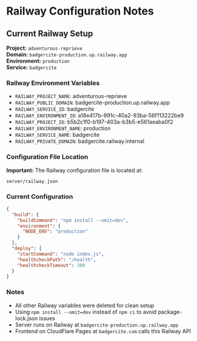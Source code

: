 # Railway Configuration Notes

## Current Railway Setup

**Project:** `adventurous-reprieve`  
**Domain:** `badgercite-production.up.railway.app`  
**Environment:** `production`  
**Service:** `badgercite`

### Railway Environment Variables
- `RAILWAY_PROJECT_NAME`: adventurous-reprieve
- `RAILWAY_PUBLIC_DOMAIN`: badgercite-production.up.railway.app
- `RAILWAY_SERVICE_ID`: badgercite
- `RAILWAY_ENVIRONMENT_ID`: a18e417b-991c-40a2-93ba-56f113222be9
- `RAILWAY_PROJECT_ID`: b5b2c1f0-b197-403a-b3b5-e561aeaba0f2
- `RAILWAY_ENVIRONMENT_NAME`: production
- `RAILWAY_SERVICE_NAME`: badgercite
- `RAILWAY_PRIVATE_DOMAIN`: badgercite.railway.internal

### Configuration File Location
**Important:** The Railway configuration file is located at:
```
server/railway.json
```

### Current Configuration
```json
{
  "build": {
    "buildCommand": "npm install --omit=dev",
    "environment": {
      "NODE_ENV": "production"
    }
  },
  "deploy": {
    "startCommand": "node index.js",
    "healthcheckPath": "/health",
    "healthcheckTimeout": 300
  }
}
```

### Notes
- All other Railway variables were deleted for clean setup
- Using `npm install --omit=dev` instead of `npm ci` to avoid package-lock.json issues
- Server runs on Railway at `badgercite-production.up.railway.app`
- Frontend on CloudFlare Pages at `badgercite.com` calls this Railway API